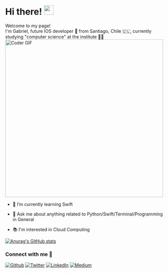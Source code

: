 <h1 align="left">
  Hi there! <img src="https://user-images.githubusercontent.com/42378118/110234147-e3259600-7f4e-11eb-95be-0c4047144dea.gif" width="30">
</h1>
<p>
  Welcome to my page!
  <br />
  I'm Gabriel, future IOS developer 📱 from Santiago, Chile 🇨🇱, currently studying "computer science" at the institute 👨‍🎓
  <br />
  <img src="https://media.giphy.com/media/ZVik7pBtu9dNS/giphy.gif" alt="Coder GIF" width="500">
  <br />
</p>

- 🌱  I’m currently learning Swift
- 💬  Ask me about anything related to Python/Swift/Terminal/Programming in General
- 📚 I'm interested in Cloud Computing
  
   <!-- Stats -->
[![Anurag's GitHub stats](https://github-readme-stats.vercel.app/api?username=mrGoonies&show_icons=true&theme=onedark)](https://github.com/anuraghazra/github-readme-stats)

 <h3>Connect with me 🥳</h3>
 <p><a href="https://github.com/mrGoonies" target="_blank"><img alt="Github" src="https://img.shields.io/badge/GitHub-%2312100E.svg?&style=for-the-badge&logo=Github&logoColor=white" /></a> <a href="https://twitter.com/GooniesMunoz" target="_blank"><img alt="Twitter" src="https://img.shields.io/badge/twitter-%231DA1F2.svg?&style=for-the-badge&logo=twitter&logoColor=white" /></a> <a href="https://www.linkedin.com/in/goonies/" target="_blank"><img alt="LinkedIn" src="https://img.shields.io/badge/linkedin-%230077B5.svg?&style=for-the-badge&logo=linkedin&logoColor=white" /></a> <a href="https://medium.com/@munozgoonies" target="_blank"><img alt="Medium" src="https://img.shields.io/badge/medium-%2312100E.svg?&style=for-the-badge&logo=medium&logoColor=white" /></a>

 

 
